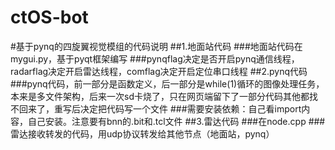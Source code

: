 # ctOS-bot
#基于pynq的四旋翼视觉模组的代码说明 ##1.地面站代码 ###地面站代码在mygui.py，基于pyqt框架编写 ###pynqflag决定是否开启pynq通信线程，radarflag决定开启雷达线程，comflag决定开启定位串口线程 ##2.pynq代码 ###pynq代码，前一部分是函数定义，后一部分是while(1)循环的图像处理任务，本来是多文件架构，后来一次sd卡烧了，只在网页端留下了一部分代码其他都找不回来了，重写后决定把代码写一个文件 ###需要安装依赖：自己看import内容，自己安装。注意要有bnn的.bit和.tcl文件 ##3.雷达代码 ###在node.cpp ###雷达接收转发的代码，用udp协议转发给其他节点（地面站，pynq）
